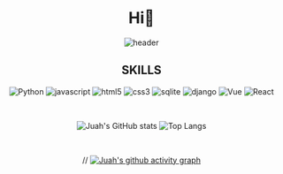 
<div align = 'center'>
 <h1> Hi👋 </h1>
  
 ![header](https://capsule-render.vercel.app/api?type=waving&color=gradient&height=250&&section=header&text=Juah's%20GIT&fontSize=80)
<br>

## SKILLS
![Python](https://img.shields.io/badge/Python-3776AB.svg?&style=for-the-badge&logo=Python&logoColor=white)
![javascript](https://img.shields.io/badge/javascript-F7DF1E.svg?&style=for-the-badge&logo=javascript&logoColor=white)
![html5](https://img.shields.io/badge/html5-E34F26.svg?&style=for-the-badge&logo=html5&logoColor=white)
![css3](https://img.shields.io/badge/css3-1572B6.svg?&style=for-the-badge&logo=css3&logoColor=white)
![sqlite](https://img.shields.io/badge/sqlite-003B57.svg?&style=for-the-badge&logo=sqlite&logoColor=white)
![django](https://img.shields.io/badge/django-092E20.svg?&style=for-the-badge&logo=django&logoColor=white)
![Vue](https://img.shields.io/badge/vue-4FC08D.svg?&style=for-the-badge&logo=vue.js&logoColor=white)
![React](https://img.shields.io/badge/react-61DAFB.svg?&style=for-the-badge&logo=react&logoColor=white)

<br>

![Juah's GitHub stats](https://github-readme-stats.vercel.app/api?username=Juahjoah&show_icons=true&theme=cobalt) 
![Top Langs](https://github-readme-stats.vercel.app/api/top-langs/?username=Juahjoah&layout=compact&theme=highcontrast)

<br>

// [![Juah's github activity graph](https://github-readme-activity-graph.vercel.app/graph?username=Juahjoah&theme=github)](https://github.com/Juahjoah/github-readme-activity-graph)

</div>



<!--
**Juahjoah/Juahjoah** is a ✨ _special_ ✨ repository because its `README.md` (this file) appears on your GitHub profile.

Here are some ideas to get you started:

- 🔭 I’m currently working on ...
- 🌱 I’m currently learning ...
- 👯 I’m looking to collaborate on ...
- 🤔 I’m looking for help with ...
- 💬 Ask me about ...
- 📫 How to reach me: ...
- 😄 Pronouns: ...
- ⚡ Fun fact: ...
-->
